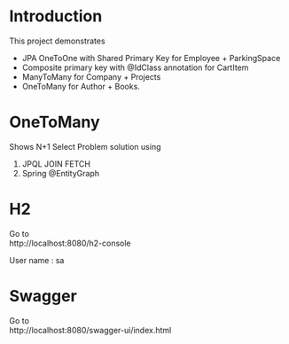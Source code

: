 # Introduction
This project demonstrates 
- JPA OneToOne with Shared Primary Key for Employee + ParkingSpace
- Composite primary key with @IdClass annotation for CartItem
- ManyToMany for Company + Projects
- OneToMany for Author + Books. 

# OneToMany
Shows N+1 Select Problem solution using
1. JPQL JOIN FETCH
2. Spring @EntityGraph
 
# H2
Go to  
http://localhost:8080/h2-console

User name : sa

# Swagger
Go to  
http://localhost:8080/swagger-ui/index.html



